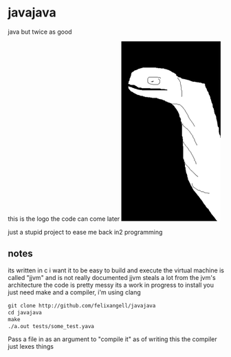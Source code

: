 # javajava
java but twice as good

this is the logo the code can come later
![](/logo.png)

just a stupid project to ease me back in2 programming

## notes
its written in c
i want it to be easy to build and execute
the virtual machine is called "jjvm" and is not really documented
jjvm steals a lot from the jvm's architecture
the code is pretty messy
its a work in progress
to install you just need make and a compiler, i'm using clang

	git clone http://github.com/felixangell/javajava
	cd javajava
	make
	./a.out tests/some_test.yava

Pass a file in as an argument to "compile it"
as of writing this the compiler just lexes things
